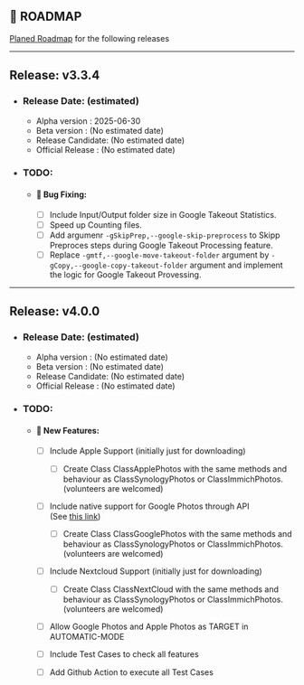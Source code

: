 ## 📅 ROADMAP
[Planed Roadmap](https://github.com/jaimetur/PhotoMigrator/blob/main/docs/ROADMAP.md) for the following releases

---

## **Release**: v3.3.4

- ### Release Date: (estimated)
  - Alpha version    : 2025-06-30
  - Beta version     : (No estimated date)
  - Release Candidate: (No estimated date)
  - Official Release : (No estimated date)

- ### TODO:
  - #### 🐛 Bug Fixing:
    - [ ] Include Input/Output folder size in Google Takeout Statistics. 
    - [ ] Speed up Counting files. 
    - [ ] Add argumenr `-gSkipPrep,--google-skip-preprocess` to Skipp Preproces steps during Google Takeout Processing feature. 
    - [ ] Replace `-gmtf,--google-move-takeout-folder` argument by `-gCopy,--google-copy-takeout-folder` argument and implement the logic for Google Takeout Provessing. 
    
---

## **Release**: v4.0.0 

- ### Release Date: (estimated)
  - Alpha version    : (No estimated date)
  - Beta version     : (No estimated date)
  - Release Candidate: (No estimated date)
  - Official Release : (No estimated date)

- ### TODO:
  - #### 🌟 New Features:
    - [ ] Include Apple Support (initially just for downloading)
        - [ ] Create Class ClassApplePhotos with the same methods and behaviour as ClassSynologyPhotos or ClassImmichPhotos. (volunteers are welcomed)
    - [ ] Include native support for Google Photos through API  
      (See [this link](https://max-coding.medium.com/loading-photos-and-metadata-using-google-photos-api-with-python-7fb5bd8886ef))
        - [ ] Create Class ClassGooglePhotos with the same methods and behaviour as ClassSynologyPhotos or ClassImmichPhotos. (volunteers are welcomed)
    - [ ] Include Nextcloud Support (initially just for downloading)
        - [ ] Create Class ClassNextCloud with the same methods and behaviour as ClassSynologyPhotos or ClassImmichPhotos. (volunteers are welcomed)
    - [ ] Allow Google Photos and Apple Photos as TARGET in AUTOMATIC-MODE
    - [ ] Include Test Cases to check all features
    - [ ] Add Github Action to execute all Test Cases

